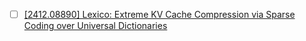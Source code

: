 
- [ ] [\[2412.08890\] Lexico: Extreme KV Cache Compression via Sparse Coding over Universal Dictionaries](https://arxiv.org/abs/2412.08890)